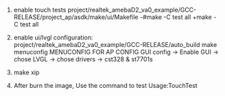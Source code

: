 1. enable touch tests
project/realtek_amebaD2_va0_example/GCC-RELEASE/project_ap/asdk/make/ui/Makefile
-#make -C test all
+make -C test all

2. enable ui/lvgl configuration:
project/realtek_amebaD2_va0_example/GCC-RELEASE/auto_build
make menuconfig
MENUCONFIG FOR AP CONFIG
GUI config -> Enable GUI ->  chose LVGL  -> chose drivers -> cst328 & st7701s

3. make xip

4. After burn the image, Use the command to test
Usage:TouchTest
